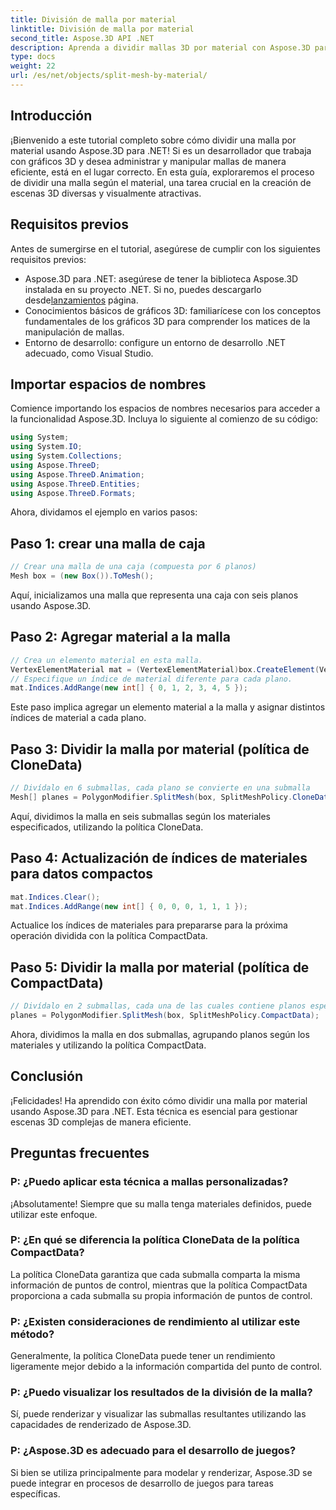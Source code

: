 ```yaml
---
title: División de malla por material
linktitle: División de malla por material
second_title: Aspose.3D API .NET
description: Aprenda a dividir mallas 3D por material con Aspose.3D para .NET. Mejorar la organización y eficiencia de la escena. Guía paso a paso para desarrolladores.
type: docs
weight: 22
url: /es/net/objects/split-mesh-by-material/
---
```

## Introducción
¡Bienvenido a este tutorial completo sobre cómo dividir una malla por material usando Aspose.3D para .NET! Si es un desarrollador que trabaja con gráficos 3D y desea administrar y manipular mallas de manera eficiente, está en el lugar correcto. En esta guía, exploraremos el proceso de dividir una malla según el material, una tarea crucial en la creación de escenas 3D diversas y visualmente atractivas.
## Requisitos previos
Antes de sumergirse en el tutorial, asegúrese de cumplir con los siguientes requisitos previos:
-  Aspose.3D para .NET: asegúrese de tener la biblioteca Aspose.3D instalada en su proyecto .NET. Si no, puedes descargarlo desde[lanzamientos](https://releases.aspose.com/3d/net/) página.
- Conocimientos básicos de gráficos 3D: familiarícese con los conceptos fundamentales de los gráficos 3D para comprender los matices de la manipulación de mallas.
- Entorno de desarrollo: configure un entorno de desarrollo .NET adecuado, como Visual Studio.
## Importar espacios de nombres
Comience importando los espacios de nombres necesarios para acceder a la funcionalidad Aspose.3D. Incluya lo siguiente al comienzo de su código:
```csharp
using System;
using System.IO;
using System.Collections;
using Aspose.ThreeD;
using Aspose.ThreeD.Animation;
using Aspose.ThreeD.Entities;
using Aspose.ThreeD.Formats;
```
Ahora, dividamos el ejemplo en varios pasos:
## Paso 1: crear una malla de caja
```csharp
// Crear una malla de una caja (compuesta por 6 planos)
Mesh box = (new Box()).ToMesh();
```
Aquí, inicializamos una malla que representa una caja con seis planos usando Aspose.3D.
## Paso 2: Agregar material a la malla
```csharp
// Crea un elemento material en esta malla.
VertexElementMaterial mat = (VertexElementMaterial)box.CreateElement(VertexElementType.Material, MappingMode.Polygon, ReferenceMode.Index);
// Especifique un índice de material diferente para cada plano.
mat.Indices.AddRange(new int[] { 0, 1, 2, 3, 4, 5 });
```
Este paso implica agregar un elemento material a la malla y asignar distintos índices de material a cada plano.
## Paso 3: Dividir la malla por material (política de CloneData)
```csharp
// Divídalo en 6 submallas, cada plano se convierte en una submalla
Mesh[] planes = PolygonModifier.SplitMesh(box, SplitMeshPolicy.CloneData);
```
Aquí, dividimos la malla en seis submallas según los materiales especificados, utilizando la política CloneData.
## Paso 4: Actualización de índices de materiales para datos compactos
```csharp
mat.Indices.Clear();
mat.Indices.AddRange(new int[] { 0, 0, 0, 1, 1, 1 });
```
Actualice los índices de materiales para prepararse para la próxima operación dividida con la política CompactData.
## Paso 5: Dividir la malla por material (política de CompactData)
```csharp
// Divídalo en 2 submallas, cada una de las cuales contiene planos específicos
planes = PolygonModifier.SplitMesh(box, SplitMeshPolicy.CompactData);
```
Ahora, dividimos la malla en dos submallas, agrupando planos según los materiales y utilizando la política CompactData.
## Conclusión
¡Felicidades! Ha aprendido con éxito cómo dividir una malla por material usando Aspose.3D para .NET. Esta técnica es esencial para gestionar escenas 3D complejas de manera eficiente.
## Preguntas frecuentes
### P: ¿Puedo aplicar esta técnica a mallas personalizadas?
¡Absolutamente! Siempre que su malla tenga materiales definidos, puede utilizar este enfoque.
### P: ¿En qué se diferencia la política CloneData de la política CompactData?
La política CloneData garantiza que cada submalla comparta la misma información de puntos de control, mientras que la política CompactData proporciona a cada submalla su propia información de puntos de control.
### P: ¿Existen consideraciones de rendimiento al utilizar este método?
Generalmente, la política CloneData puede tener un rendimiento ligeramente mejor debido a la información compartida del punto de control.
### P: ¿Puedo visualizar los resultados de la división de la malla?
Sí, puede renderizar y visualizar las submallas resultantes utilizando las capacidades de renderizado de Aspose.3D.
### P: ¿Aspose.3D es adecuado para el desarrollo de juegos?
Si bien se utiliza principalmente para modelar y renderizar, Aspose.3D se puede integrar en procesos de desarrollo de juegos para tareas específicas.